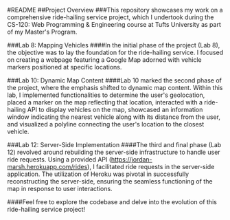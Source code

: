 #README
##Project Overview
###This repository showcases my work on a comprehensive ride-hailing service project, which I undertook during the CS-120: Web Programming & Engineering course at Tufts University as part of my Master's Program.

###Lab 8: Mapping Vehicles
####In the initial phase of the project (Lab 8), the objective was to lay the foundation for the ride-hailing service. I focused on creating a webpage featuring a Google Map adorned with vehicle markers positioned at specific locations.

###Lab 10: Dynamic Map Content
####Lab 10 marked the second phase of the project, where the emphasis shifted to dynamic map content. Within this lab, I implemented functionalities to determine the user's geolocation, placed a marker on the map reflecting that location, interacted with a ride-hailing API to display vehicles on the map, showcased an information window indicating the nearest vehicle along with its distance from the user, and visualized a polyline connecting the user's location to the closest vehicle.

###Lab 12: Server-Side Implementation
####The third and final phase (Lab 12) revolved around rebuilding the server-side infrastructure to handle user ride requests. Using a provided API (https://jordan-marsh.herokuapp.com/rides), I facilitated ride requests in the server-side application. The utilization of Heroku was pivotal in successfully reconstructing the server-side, ensuring the seamless functioning of the map in response to user interactions.

####Feel free to explore the codebase and delve into the evolution of this ride-hailing service project!
